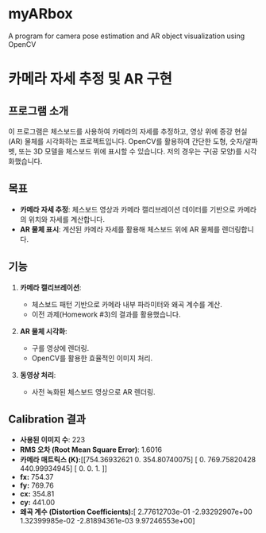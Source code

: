 # myARbox
A program for camera pose estimation and AR object visualization using OpenCV


# 카메라 자세 추정 및 AR 구현

## 프로그램 소개
이 프로그램은 체스보드를 사용하여 카메라의 자세를 추정하고, 영상 위에 증강 현실(AR) 물체를 시각화하는 프로젝트입니다. OpenCV를 활용하여 간단한 도형, 숫자/알파벳, 또는 3D 모델을 체스보드 위에 표시할 수 있습니다. 저의 경우는 구(공 모양)를 시각화했습니다. 

## 목표
- **카메라 자세 추정**: 체스보드 영상과 카메라 캘리브레이션 데이터를 기반으로 카메라의 위치와 자세를 계산합니다.
- **AR 물체 표시**: 계산된 카메라 자세를 활용해 체스보드 위에 AR 물체를 렌더링합니다.

## 기능
1. **카메라 캘리브레이션**:
   - 체스보드 패턴 기반으로 카메라 내부 파라미터와 왜곡 계수를 계산.
   - 이전 과제(Homework #3)의 결과를 활용했습니다. 

2. **AR 물체 시각화**:
   - 구를 영상에 렌더링.
   - OpenCV를 활용한 효율적인 이미지 처리.

3. **동영상 처리**:
   - 사전 녹화된 체스보드 영상으로 AR 렌더링.

##  Calibration 결과
- **사용된 이미지 수**: 223
- **RMS 오차 (Root Mean Square Error)**: 1.6016
- **카메라 매트릭스 (K):**[[754.36932621 0. 354.80740075] [ 0. 769.75820428 440.99934945] [ 0. 0. 1. ]]
- **fx:** 754.37
- **fy:** 769.76
- **cx:** 354.81
- **cy:** 441.00
- **왜곡 계수 (Distortion Coefficients):**[ 2.77612703e-01 -2.93292907e+00 1.32399985e-02 -2.81894361e-03 9.97246553e+00]






